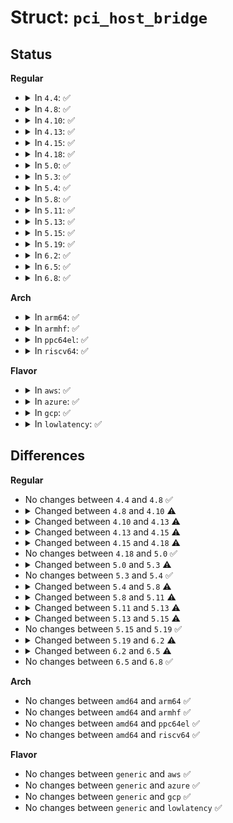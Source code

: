 # Struct: <code>pci_host_bridge</code>

## Status
<b>Regular</b>
<ul>
<li>
<details>
<summary>In <code>4.4</code>: ✅</summary>

```c
struct pci_host_bridge {
    struct device dev;
    struct pci_bus *bus;
    struct list_head windows;
    void (*release_fn)(struct pci_host_bridge *);
    void *release_data;
    unsigned int ignore_reset_delay;
    resource_size_t (*align_resource)(struct pci_dev *, const struct resource *, resource_size_t, resource_size_t, resource_size_t);
};
```
</details>
</li>
<li>
<details>
<summary>In <code>4.8</code>: ✅</summary>

```c
struct pci_host_bridge {
    struct device dev;
    struct pci_bus *bus;
    struct list_head windows;
    void (*release_fn)(struct pci_host_bridge *);
    void *release_data;
    unsigned int ignore_reset_delay;
    resource_size_t (*align_resource)(struct pci_dev *, const struct resource *, resource_size_t, resource_size_t, resource_size_t);
};
```
</details>
</li>
<li>
<details>
<summary>In <code>4.10</code>: ✅</summary>

```c
struct pci_host_bridge {
    struct device dev;
    struct pci_bus *bus;
    struct pci_ops *ops;
    void *sysdata;
    int busnr;
    struct list_head windows;
    void (*release_fn)(struct pci_host_bridge *);
    void *release_data;
    struct msi_controller *msi;
    unsigned int ignore_reset_delay;
    resource_size_t (*align_resource)(struct pci_dev *, const struct resource *, resource_size_t, resource_size_t, resource_size_t);
    long unsigned int private[0];
};
```
</details>
</li>
<li>
<details>
<summary>In <code>4.13</code>: ✅</summary>

```c
struct pci_host_bridge {
    struct device dev;
    struct pci_bus *bus;
    struct pci_ops *ops;
    void *sysdata;
    int busnr;
    struct list_head windows;
    u8 (*swizzle_irq)(struct pci_dev *, u8 *);
    int (*map_irq)(const struct pci_dev *, u8, u8);
    void (*release_fn)(struct pci_host_bridge *);
    void *release_data;
    struct msi_controller *msi;
    unsigned int ignore_reset_delay;
    resource_size_t (*align_resource)(struct pci_dev *, const struct resource *, resource_size_t, resource_size_t, resource_size_t);
    long unsigned int private[0];
};
```
</details>
</li>
<li>
<details>
<summary>In <code>4.15</code>: ✅</summary>

```c
struct pci_host_bridge {
    struct device dev;
    struct pci_bus *bus;
    struct pci_ops *ops;
    void *sysdata;
    int busnr;
    struct list_head windows;
    u8 (*swizzle_irq)(struct pci_dev *, u8 *);
    int (*map_irq)(const struct pci_dev *, u8, u8);
    void (*release_fn)(struct pci_host_bridge *);
    void *release_data;
    struct msi_controller *msi;
    unsigned int ignore_reset_delay;
    unsigned int no_ext_tags;
    resource_size_t (*align_resource)(struct pci_dev *, const struct resource *, resource_size_t, resource_size_t, resource_size_t);
    long unsigned int private[0];
};
```
</details>
</li>
<li>
<details>
<summary>In <code>4.18</code>: ✅</summary>

```c
struct pci_host_bridge {
    struct device dev;
    struct pci_bus *bus;
    struct pci_ops *ops;
    void *sysdata;
    int busnr;
    struct list_head windows;
    u8 (*swizzle_irq)(struct pci_dev *, u8 *);
    int (*map_irq)(const struct pci_dev *, u8, u8);
    void (*release_fn)(struct pci_host_bridge *);
    void *release_data;
    struct msi_controller *msi;
    unsigned int ignore_reset_delay;
    unsigned int no_ext_tags;
    unsigned int native_aer;
    unsigned int native_pcie_hotplug;
    unsigned int native_shpc_hotplug;
    unsigned int native_pme;
    unsigned int native_ltr;
    resource_size_t (*align_resource)(struct pci_dev *, const struct resource *, resource_size_t, resource_size_t, resource_size_t);
    long unsigned int private[0];
};
```
</details>
</li>
<li>
<details>
<summary>In <code>5.0</code>: ✅</summary>

```c
struct pci_host_bridge {
    struct device dev;
    struct pci_bus *bus;
    struct pci_ops *ops;
    void *sysdata;
    int busnr;
    struct list_head windows;
    u8 (*swizzle_irq)(struct pci_dev *, u8 *);
    int (*map_irq)(const struct pci_dev *, u8, u8);
    void (*release_fn)(struct pci_host_bridge *);
    void *release_data;
    struct msi_controller *msi;
    unsigned int ignore_reset_delay;
    unsigned int no_ext_tags;
    unsigned int native_aer;
    unsigned int native_pcie_hotplug;
    unsigned int native_shpc_hotplug;
    unsigned int native_pme;
    unsigned int native_ltr;
    resource_size_t (*align_resource)(struct pci_dev *, const struct resource *, resource_size_t, resource_size_t, resource_size_t);
    long unsigned int private[0];
};
```
</details>
</li>
<li>
<details>
<summary>In <code>5.3</code>: ✅</summary>

```c
struct pci_host_bridge {
    struct device dev;
    struct pci_bus *bus;
    struct pci_ops *ops;
    void *sysdata;
    int busnr;
    struct list_head windows;
    struct list_head dma_ranges;
    u8 (*swizzle_irq)(struct pci_dev *, u8 *);
    int (*map_irq)(const struct pci_dev *, u8, u8);
    void (*release_fn)(struct pci_host_bridge *);
    void *release_data;
    struct msi_controller *msi;
    unsigned int ignore_reset_delay;
    unsigned int no_ext_tags;
    unsigned int native_aer;
    unsigned int native_pcie_hotplug;
    unsigned int native_shpc_hotplug;
    unsigned int native_pme;
    unsigned int native_ltr;
    unsigned int preserve_config;
    resource_size_t (*align_resource)(struct pci_dev *, const struct resource *, resource_size_t, resource_size_t, resource_size_t);
    long unsigned int private[0];
};
```
</details>
</li>
<li>
<details>
<summary>In <code>5.4</code>: ✅</summary>

```c
struct pci_host_bridge {
    struct device dev;
    struct pci_bus *bus;
    struct pci_ops *ops;
    void *sysdata;
    int busnr;
    struct list_head windows;
    struct list_head dma_ranges;
    u8 (*swizzle_irq)(struct pci_dev *, u8 *);
    int (*map_irq)(const struct pci_dev *, u8, u8);
    void (*release_fn)(struct pci_host_bridge *);
    void *release_data;
    struct msi_controller *msi;
    unsigned int ignore_reset_delay;
    unsigned int no_ext_tags;
    unsigned int native_aer;
    unsigned int native_pcie_hotplug;
    unsigned int native_shpc_hotplug;
    unsigned int native_pme;
    unsigned int native_ltr;
    unsigned int preserve_config;
    resource_size_t (*align_resource)(struct pci_dev *, const struct resource *, resource_size_t, resource_size_t, resource_size_t);
    long unsigned int private[0];
};
```
</details>
</li>
<li>
<details>
<summary>In <code>5.8</code>: ✅</summary>

```c
struct pci_host_bridge {
    struct device dev;
    struct pci_bus *bus;
    struct pci_ops *ops;
    void *sysdata;
    int busnr;
    struct list_head windows;
    struct list_head dma_ranges;
    u8 (*swizzle_irq)(struct pci_dev *, u8 *);
    int (*map_irq)(const struct pci_dev *, u8, u8);
    void (*release_fn)(struct pci_host_bridge *);
    void *release_data;
    struct msi_controller *msi;
    unsigned int ignore_reset_delay;
    unsigned int no_ext_tags;
    unsigned int native_aer;
    unsigned int native_pcie_hotplug;
    unsigned int native_shpc_hotplug;
    unsigned int native_pme;
    unsigned int native_ltr;
    unsigned int native_dpc;
    unsigned int preserve_config;
    unsigned int size_windows;
    resource_size_t (*align_resource)(struct pci_dev *, const struct resource *, resource_size_t, resource_size_t, resource_size_t);
    long unsigned int private[0];
};
```
</details>
</li>
<li>
<details>
<summary>In <code>5.11</code>: ✅</summary>

```c
struct pci_host_bridge {
    struct device dev;
    struct pci_bus *bus;
    struct pci_ops *ops;
    struct pci_ops *child_ops;
    void *sysdata;
    int busnr;
    struct list_head windows;
    struct list_head dma_ranges;
    u8 (*swizzle_irq)(struct pci_dev *, u8 *);
    int (*map_irq)(const struct pci_dev *, u8, u8);
    void (*release_fn)(struct pci_host_bridge *);
    void *release_data;
    struct msi_controller *msi;
    unsigned int ignore_reset_delay;
    unsigned int no_ext_tags;
    unsigned int native_aer;
    unsigned int native_pcie_hotplug;
    unsigned int native_shpc_hotplug;
    unsigned int native_pme;
    unsigned int native_ltr;
    unsigned int native_dpc;
    unsigned int preserve_config;
    unsigned int size_windows;
    resource_size_t (*align_resource)(struct pci_dev *, const struct resource *, resource_size_t, resource_size_t, resource_size_t);
    long unsigned int private[0];
};
```
</details>
</li>
<li>
<details>
<summary>In <code>5.13</code>: ✅</summary>

```c
struct pci_host_bridge {
    struct device dev;
    struct pci_bus *bus;
    struct pci_ops *ops;
    struct pci_ops *child_ops;
    void *sysdata;
    int busnr;
    struct list_head windows;
    struct list_head dma_ranges;
    u8 (*swizzle_irq)(struct pci_dev *, u8 *);
    int (*map_irq)(const struct pci_dev *, u8, u8);
    void (*release_fn)(struct pci_host_bridge *);
    void *release_data;
    unsigned int ignore_reset_delay;
    unsigned int no_ext_tags;
    unsigned int native_aer;
    unsigned int native_pcie_hotplug;
    unsigned int native_shpc_hotplug;
    unsigned int native_pme;
    unsigned int native_ltr;
    unsigned int native_dpc;
    unsigned int preserve_config;
    unsigned int size_windows;
    unsigned int msi_domain;
    resource_size_t (*align_resource)(struct pci_dev *, const struct resource *, resource_size_t, resource_size_t, resource_size_t);
    long unsigned int private[0];
};
```
</details>
</li>
<li>
<details>
<summary>In <code>5.15</code>: ✅</summary>

```c
struct pci_host_bridge {
    struct device dev;
    struct pci_bus *bus;
    struct pci_ops *ops;
    struct pci_ops *child_ops;
    void *sysdata;
    int busnr;
    int domain_nr;
    struct list_head windows;
    struct list_head dma_ranges;
    u8 (*swizzle_irq)(struct pci_dev *, u8 *);
    int (*map_irq)(const struct pci_dev *, u8, u8);
    void (*release_fn)(struct pci_host_bridge *);
    void *release_data;
    unsigned int ignore_reset_delay;
    unsigned int no_ext_tags;
    unsigned int native_aer;
    unsigned int native_pcie_hotplug;
    unsigned int native_shpc_hotplug;
    unsigned int native_pme;
    unsigned int native_ltr;
    unsigned int native_dpc;
    unsigned int preserve_config;
    unsigned int size_windows;
    unsigned int msi_domain;
    resource_size_t (*align_resource)(struct pci_dev *, const struct resource *, resource_size_t, resource_size_t, resource_size_t);
    long unsigned int private[0];
};
```
</details>
</li>
<li>
<details>
<summary>In <code>5.19</code>: ✅</summary>

```c
struct pci_host_bridge {
    struct device dev;
    struct pci_bus *bus;
    struct pci_ops *ops;
    struct pci_ops *child_ops;
    void *sysdata;
    int busnr;
    int domain_nr;
    struct list_head windows;
    struct list_head dma_ranges;
    u8 (*swizzle_irq)(struct pci_dev *, u8 *);
    int (*map_irq)(const struct pci_dev *, u8, u8);
    void (*release_fn)(struct pci_host_bridge *);
    void *release_data;
    unsigned int ignore_reset_delay;
    unsigned int no_ext_tags;
    unsigned int native_aer;
    unsigned int native_pcie_hotplug;
    unsigned int native_shpc_hotplug;
    unsigned int native_pme;
    unsigned int native_ltr;
    unsigned int native_dpc;
    unsigned int preserve_config;
    unsigned int size_windows;
    unsigned int msi_domain;
    resource_size_t (*align_resource)(struct pci_dev *, const struct resource *, resource_size_t, resource_size_t, resource_size_t);
    long unsigned int private[0];
};
```
</details>
</li>
<li>
<details>
<summary>In <code>6.2</code>: ✅</summary>

```c
struct pci_host_bridge {
    struct device dev;
    struct pci_bus *bus;
    struct pci_ops *ops;
    struct pci_ops *child_ops;
    void *sysdata;
    int busnr;
    int domain_nr;
    struct list_head windows;
    struct list_head dma_ranges;
    u8 (*swizzle_irq)(struct pci_dev *, u8 *);
    int (*map_irq)(const struct pci_dev *, u8, u8);
    void (*release_fn)(struct pci_host_bridge *);
    void *release_data;
    unsigned int ignore_reset_delay;
    unsigned int no_ext_tags;
    unsigned int no_inc_mrrs;
    unsigned int native_aer;
    unsigned int native_pcie_hotplug;
    unsigned int native_shpc_hotplug;
    unsigned int native_pme;
    unsigned int native_ltr;
    unsigned int native_dpc;
    unsigned int preserve_config;
    unsigned int size_windows;
    unsigned int msi_domain;
    resource_size_t (*align_resource)(struct pci_dev *, const struct resource *, resource_size_t, resource_size_t, resource_size_t);
    long unsigned int private[0];
};
```
</details>
</li>
<li>
<details>
<summary>In <code>6.5</code>: ✅</summary>

```c
struct pci_host_bridge {
    struct device dev;
    struct pci_bus *bus;
    struct pci_ops *ops;
    struct pci_ops *child_ops;
    void *sysdata;
    int busnr;
    int domain_nr;
    struct list_head windows;
    struct list_head dma_ranges;
    u8 (*swizzle_irq)(struct pci_dev *, u8 *);
    int (*map_irq)(const struct pci_dev *, u8, u8);
    void (*release_fn)(struct pci_host_bridge *);
    void *release_data;
    unsigned int ignore_reset_delay;
    unsigned int no_ext_tags;
    unsigned int no_inc_mrrs;
    unsigned int native_aer;
    unsigned int native_pcie_hotplug;
    unsigned int native_shpc_hotplug;
    unsigned int native_pme;
    unsigned int native_ltr;
    unsigned int native_dpc;
    unsigned int native_cxl_error;
    unsigned int preserve_config;
    unsigned int size_windows;
    unsigned int msi_domain;
    resource_size_t (*align_resource)(struct pci_dev *, const struct resource *, resource_size_t, resource_size_t, resource_size_t);
    long unsigned int private[0];
};
```
</details>
</li>
<li>
<details>
<summary>In <code>6.8</code>: ✅</summary>

```c
struct pci_host_bridge {
    struct device dev;
    struct pci_bus *bus;
    struct pci_ops *ops;
    struct pci_ops *child_ops;
    void *sysdata;
    int busnr;
    int domain_nr;
    struct list_head windows;
    struct list_head dma_ranges;
    u8 (*swizzle_irq)(struct pci_dev *, u8 *);
    int (*map_irq)(const struct pci_dev *, u8, u8);
    void (*release_fn)(struct pci_host_bridge *);
    void *release_data;
    unsigned int ignore_reset_delay;
    unsigned int no_ext_tags;
    unsigned int no_inc_mrrs;
    unsigned int native_aer;
    unsigned int native_pcie_hotplug;
    unsigned int native_shpc_hotplug;
    unsigned int native_pme;
    unsigned int native_ltr;
    unsigned int native_dpc;
    unsigned int native_cxl_error;
    unsigned int preserve_config;
    unsigned int size_windows;
    unsigned int msi_domain;
    resource_size_t (*align_resource)(struct pci_dev *, const struct resource *, resource_size_t, resource_size_t, resource_size_t);
    long unsigned int private[0];
};
```
</details>
</li>
</ul>
<b>Arch</b>
<ul>
<li>
<details>
<summary>In <code>arm64</code>: ✅</summary>

```c
struct pci_host_bridge {
    struct device dev;
    struct pci_bus *bus;
    struct pci_ops *ops;
    void *sysdata;
    int busnr;
    struct list_head windows;
    struct list_head dma_ranges;
    u8 (*swizzle_irq)(struct pci_dev *, u8 *);
    int (*map_irq)(const struct pci_dev *, u8, u8);
    void (*release_fn)(struct pci_host_bridge *);
    void *release_data;
    struct msi_controller *msi;
    unsigned int ignore_reset_delay;
    unsigned int no_ext_tags;
    unsigned int native_aer;
    unsigned int native_pcie_hotplug;
    unsigned int native_shpc_hotplug;
    unsigned int native_pme;
    unsigned int native_ltr;
    unsigned int preserve_config;
    resource_size_t (*align_resource)(struct pci_dev *, const struct resource *, resource_size_t, resource_size_t, resource_size_t);
    long unsigned int private[0];
};
```
</details>
</li>
<li>
<details>
<summary>In <code>armhf</code>: ✅</summary>

```c
struct pci_host_bridge {
    struct device dev;
    struct pci_bus *bus;
    struct pci_ops *ops;
    void *sysdata;
    int busnr;
    struct list_head windows;
    struct list_head dma_ranges;
    u8 (*swizzle_irq)(struct pci_dev *, u8 *);
    int (*map_irq)(const struct pci_dev *, u8, u8);
    void (*release_fn)(struct pci_host_bridge *);
    void *release_data;
    struct msi_controller *msi;
    unsigned int ignore_reset_delay;
    unsigned int no_ext_tags;
    unsigned int native_aer;
    unsigned int native_pcie_hotplug;
    unsigned int native_shpc_hotplug;
    unsigned int native_pme;
    unsigned int native_ltr;
    unsigned int preserve_config;
    resource_size_t (*align_resource)(struct pci_dev *, const struct resource *, resource_size_t, resource_size_t, resource_size_t);
    long unsigned int private[0];
};
```
</details>
</li>
<li>
<details>
<summary>In <code>ppc64el</code>: ✅</summary>

```c
struct pci_host_bridge {
    struct device dev;
    struct pci_bus *bus;
    struct pci_ops *ops;
    void *sysdata;
    int busnr;
    struct list_head windows;
    struct list_head dma_ranges;
    u8 (*swizzle_irq)(struct pci_dev *, u8 *);
    int (*map_irq)(const struct pci_dev *, u8, u8);
    void (*release_fn)(struct pci_host_bridge *);
    void *release_data;
    struct msi_controller *msi;
    unsigned int ignore_reset_delay;
    unsigned int no_ext_tags;
    unsigned int native_aer;
    unsigned int native_pcie_hotplug;
    unsigned int native_shpc_hotplug;
    unsigned int native_pme;
    unsigned int native_ltr;
    unsigned int preserve_config;
    resource_size_t (*align_resource)(struct pci_dev *, const struct resource *, resource_size_t, resource_size_t, resource_size_t);
    long unsigned int private[0];
};
```
</details>
</li>
<li>
<details>
<summary>In <code>riscv64</code>: ✅</summary>

```c
struct pci_host_bridge {
    struct device dev;
    struct pci_bus *bus;
    struct pci_ops *ops;
    void *sysdata;
    int busnr;
    struct list_head windows;
    struct list_head dma_ranges;
    u8 (*swizzle_irq)(struct pci_dev *, u8 *);
    int (*map_irq)(const struct pci_dev *, u8, u8);
    void (*release_fn)(struct pci_host_bridge *);
    void *release_data;
    struct msi_controller *msi;
    unsigned int ignore_reset_delay;
    unsigned int no_ext_tags;
    unsigned int native_aer;
    unsigned int native_pcie_hotplug;
    unsigned int native_shpc_hotplug;
    unsigned int native_pme;
    unsigned int native_ltr;
    unsigned int preserve_config;
    resource_size_t (*align_resource)(struct pci_dev *, const struct resource *, resource_size_t, resource_size_t, resource_size_t);
    long unsigned int private[0];
};
```
</details>
</li>
</ul>
<b>Flavor</b>
<ul>
<li>
<details>
<summary>In <code>aws</code>: ✅</summary>

```c
struct pci_host_bridge {
    struct device dev;
    struct pci_bus *bus;
    struct pci_ops *ops;
    void *sysdata;
    int busnr;
    struct list_head windows;
    struct list_head dma_ranges;
    u8 (*swizzle_irq)(struct pci_dev *, u8 *);
    int (*map_irq)(const struct pci_dev *, u8, u8);
    void (*release_fn)(struct pci_host_bridge *);
    void *release_data;
    struct msi_controller *msi;
    unsigned int ignore_reset_delay;
    unsigned int no_ext_tags;
    unsigned int native_aer;
    unsigned int native_pcie_hotplug;
    unsigned int native_shpc_hotplug;
    unsigned int native_pme;
    unsigned int native_ltr;
    unsigned int preserve_config;
    resource_size_t (*align_resource)(struct pci_dev *, const struct resource *, resource_size_t, resource_size_t, resource_size_t);
    long unsigned int private[0];
};
```
</details>
</li>
<li>
<details>
<summary>In <code>azure</code>: ✅</summary>

```c
struct pci_host_bridge {
    struct device dev;
    struct pci_bus *bus;
    struct pci_ops *ops;
    void *sysdata;
    int busnr;
    struct list_head windows;
    struct list_head dma_ranges;
    u8 (*swizzle_irq)(struct pci_dev *, u8 *);
    int (*map_irq)(const struct pci_dev *, u8, u8);
    void (*release_fn)(struct pci_host_bridge *);
    void *release_data;
    struct msi_controller *msi;
    unsigned int ignore_reset_delay;
    unsigned int no_ext_tags;
    unsigned int native_aer;
    unsigned int native_pcie_hotplug;
    unsigned int native_shpc_hotplug;
    unsigned int native_pme;
    unsigned int native_ltr;
    unsigned int preserve_config;
    resource_size_t (*align_resource)(struct pci_dev *, const struct resource *, resource_size_t, resource_size_t, resource_size_t);
    long unsigned int private[0];
};
```
</details>
</li>
<li>
<details>
<summary>In <code>gcp</code>: ✅</summary>

```c
struct pci_host_bridge {
    struct device dev;
    struct pci_bus *bus;
    struct pci_ops *ops;
    void *sysdata;
    int busnr;
    struct list_head windows;
    struct list_head dma_ranges;
    u8 (*swizzle_irq)(struct pci_dev *, u8 *);
    int (*map_irq)(const struct pci_dev *, u8, u8);
    void (*release_fn)(struct pci_host_bridge *);
    void *release_data;
    struct msi_controller *msi;
    unsigned int ignore_reset_delay;
    unsigned int no_ext_tags;
    unsigned int native_aer;
    unsigned int native_pcie_hotplug;
    unsigned int native_shpc_hotplug;
    unsigned int native_pme;
    unsigned int native_ltr;
    unsigned int preserve_config;
    resource_size_t (*align_resource)(struct pci_dev *, const struct resource *, resource_size_t, resource_size_t, resource_size_t);
    long unsigned int private[0];
};
```
</details>
</li>
<li>
<details>
<summary>In <code>lowlatency</code>: ✅</summary>

```c
struct pci_host_bridge {
    struct device dev;
    struct pci_bus *bus;
    struct pci_ops *ops;
    void *sysdata;
    int busnr;
    struct list_head windows;
    struct list_head dma_ranges;
    u8 (*swizzle_irq)(struct pci_dev *, u8 *);
    int (*map_irq)(const struct pci_dev *, u8, u8);
    void (*release_fn)(struct pci_host_bridge *);
    void *release_data;
    struct msi_controller *msi;
    unsigned int ignore_reset_delay;
    unsigned int no_ext_tags;
    unsigned int native_aer;
    unsigned int native_pcie_hotplug;
    unsigned int native_shpc_hotplug;
    unsigned int native_pme;
    unsigned int native_ltr;
    unsigned int preserve_config;
    resource_size_t (*align_resource)(struct pci_dev *, const struct resource *, resource_size_t, resource_size_t, resource_size_t);
    long unsigned int private[0];
};
```
</details>
</li>
</ul>

## Differences
<b>Regular</b>
<ul>
<li>
No changes between <code>4.4</code> and <code>4.8</code> ✅
</li>
<li>
<details>
<summary>Changed between <code>4.8</code> and <code>4.10</code> ⚠️</summary>
<ul>
<li>
<b>Field added. </b>
<code>struct pci_ops *ops</code>
</li>
<li>
<b>Field added. </b>
<code>void *sysdata</code>
</li>
<li>
<b>Field added. </b>
<code>int busnr</code>
</li>
<li>
<b>Field added. </b>
<code>struct msi_controller *msi</code>
</li>
<li>
<b>Field added. </b>
<code>long unsigned int private[0]</code>
</li>
</ul>
</details>
</li>
<li>
<details>
<summary>Changed between <code>4.10</code> and <code>4.13</code> ⚠️</summary>
<ul>
<li>
<b>Field added. </b>
<code>u8 (*swizzle_irq)(struct pci_dev *, u8 *)</code>
</li>
<li>
<b>Field added. </b>
<code>int (*map_irq)(const struct pci_dev *, u8, u8)</code>
</li>
</ul>
</details>
</li>
<li>
<details>
<summary>Changed between <code>4.13</code> and <code>4.15</code> ⚠️</summary>
<ul>
<li>
<b>Field added. </b>
<code>unsigned int no_ext_tags</code>
</li>
</ul>
</details>
</li>
<li>
<details>
<summary>Changed between <code>4.15</code> and <code>4.18</code> ⚠️</summary>
<ul>
<li>
<b>Field added. </b>
<code>unsigned int native_aer</code>
</li>
<li>
<b>Field added. </b>
<code>unsigned int native_pcie_hotplug</code>
</li>
<li>
<b>Field added. </b>
<code>unsigned int native_shpc_hotplug</code>
</li>
<li>
<b>Field added. </b>
<code>unsigned int native_pme</code>
</li>
<li>
<b>Field added. </b>
<code>unsigned int native_ltr</code>
</li>
</ul>
</details>
</li>
<li>
No changes between <code>4.18</code> and <code>5.0</code> ✅
</li>
<li>
<details>
<summary>Changed between <code>5.0</code> and <code>5.3</code> ⚠️</summary>
<ul>
<li>
<b>Field added. </b>
<code>struct list_head dma_ranges</code>
</li>
<li>
<b>Field added. </b>
<code>unsigned int preserve_config</code>
</li>
</ul>
</details>
</li>
<li>
No changes between <code>5.3</code> and <code>5.4</code> ✅
</li>
<li>
<details>
<summary>Changed between <code>5.4</code> and <code>5.8</code> ⚠️</summary>
<ul>
<li>
<b>Field added. </b>
<code>unsigned int native_dpc</code>
</li>
<li>
<b>Field added. </b>
<code>unsigned int size_windows</code>
</li>
</ul>
</details>
</li>
<li>
<details>
<summary>Changed between <code>5.8</code> and <code>5.11</code> ⚠️</summary>
<ul>
<li>
<b>Field added. </b>
<code>struct pci_ops *child_ops</code>
</li>
</ul>
</details>
</li>
<li>
<details>
<summary>Changed between <code>5.11</code> and <code>5.13</code> ⚠️</summary>
<ul>
<li>
<b>Field added. </b>
<code>unsigned int msi_domain</code>
</li>
<li>
<b>Field removed. </b>
<code>struct msi_controller *msi</code>
</li>
</ul>
</details>
</li>
<li>
<details>
<summary>Changed between <code>5.13</code> and <code>5.15</code> ⚠️</summary>
<ul>
<li>
<b>Field added. </b>
<code>int domain_nr</code>
</li>
</ul>
</details>
</li>
<li>
No changes between <code>5.15</code> and <code>5.19</code> ✅
</li>
<li>
<details>
<summary>Changed between <code>5.19</code> and <code>6.2</code> ⚠️</summary>
<ul>
<li>
<b>Field added. </b>
<code>unsigned int no_inc_mrrs</code>
</li>
</ul>
</details>
</li>
<li>
<details>
<summary>Changed between <code>6.2</code> and <code>6.5</code> ⚠️</summary>
<ul>
<li>
<b>Field added. </b>
<code>unsigned int native_cxl_error</code>
</li>
</ul>
</details>
</li>
<li>
No changes between <code>6.5</code> and <code>6.8</code> ✅
</li>
</ul>
<b>Arch</b>
<ul>
<li>
No changes between <code>amd64</code> and <code>arm64</code> ✅
</li>
<li>
No changes between <code>amd64</code> and <code>armhf</code> ✅
</li>
<li>
No changes between <code>amd64</code> and <code>ppc64el</code> ✅
</li>
<li>
No changes between <code>amd64</code> and <code>riscv64</code> ✅
</li>
</ul>
<b>Flavor</b>
<ul>
<li>
No changes between <code>generic</code> and <code>aws</code> ✅
</li>
<li>
No changes between <code>generic</code> and <code>azure</code> ✅
</li>
<li>
No changes between <code>generic</code> and <code>gcp</code> ✅
</li>
<li>
No changes between <code>generic</code> and <code>lowlatency</code> ✅
</li>
</ul>
